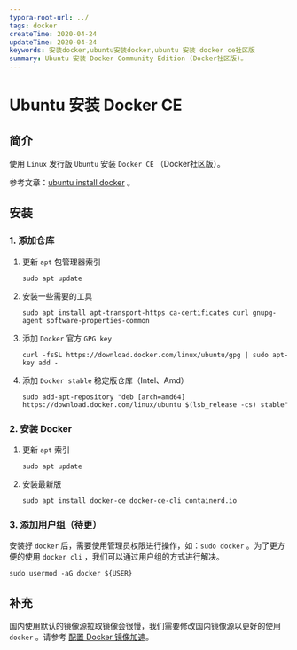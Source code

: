 ```yaml
---
typora-root-url: ../
tags: docker
createTime: 2020-04-24
updateTime: 2020-04-24
keywords: 安装docker,ubuntu安装docker,ubuntu 安装 docker ce社区版
summary: Ubuntu 安装 Docker Community Edition (Docker社区版)。
---
```


# Ubuntu 安装 Docker CE

## 简介

使用 `Linux` 发行版 `Ubuntu` 安装 `Docker CE` （Docker社区版）。

参考文章：[ubuntu install docker](https://docs.docker.com/engine/install/ubuntu/) 。

## 安装

### 1. 添加仓库

1. 更新 `apt` 包管理器索引

   ```shell
   sudo apt update
   ```

2. 安装一些需要的工具

   ```shell
   sudo apt install apt-transport-https ca-certificates curl gnupg-agent software-properties-common
   ```

3. 添加 `Docker` 官方 `GPG key` 

   ```shell
   curl -fsSL https://download.docker.com/linux/ubuntu/gpg | sudo apt-key add -
   ```

4. 添加 `Docker stable` 稳定版仓库（Intel、Amd）

   ```shell
   sudo add-apt-repository "deb [arch=amd64] https://download.docker.com/linux/ubuntu $(lsb_release -cs) stable"
   ```

### 2. 安装 Docker

1. 更新 `apt` 索引

   ```shell
   sudo apt update
   ```

2. 安装最新版

   ```shell
   sudo apt install docker-ce docker-ce-cli containerd.io
   ```

### 3. 添加用户组（待更）

安装好 `docker` 后，需要使用管理员权限进行操作，如：`sudo docker` 。为了更方便的使用 `docker cli` ，我们可以通过用户组的方式进行解决。

```shell
sudo usermod -aG docker ${USER}
```

## 补充

国内使用默认的镜像源拉取镜像会很慢，我们需要修改国内镜像源以更好的使用 `docker` 。请参考 [配置 Docker 镜像加速](https://anandzhang.com/posts/linux/7)。